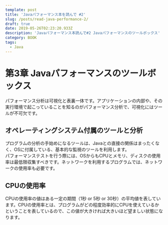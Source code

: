 ```yaml
---
template: post
title: 'Javaパフォーマンス本を読んで #2'
slug: /posts/read-java-performance-2/
draft: true
date: 2019-05-26T02:23:20.933Z
description: 'Javaパフォーマンス本読んで#2 Javaパフォーマンスのツールボックス'
category: BOOK
tags:
  - Java
---
```

# 第3章 Javaパフォーマンスのツールボックス
パフォーマンス分析は可視化と表裏一体です。アプリケーションの内部や、その実行環境で起こっていることを知るのがパフォーマンス分析で、可視化にはツールが不可欠です。

## オペレーティングシステム付属のツールと分析
プログラムの分析の手始めになるツールは、Javaとの直接の関係はまったくなく、OSに付属している、基本的な監視のツールを利用します。  
パフォーマンステストを行う際には、OSからもCPUとメモリ、ディスクの使用率は最低限収集すべきです。ネットワークを利用するプログラムでは、ネットワークの使用率も必要です。

## CPUの使用率
CPUの使用率の値はある一定の期間（1秒 or 5秒 or 30秒）の平均値を表しています。CPUの使用率とは、プログラムがどの程度効率的にCPUを使えているかということを表しているので、この値が大きければ大きいほど望ましい状態になります。
